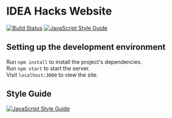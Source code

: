 # IDEA Hacks Website
[![Build Status](https://travis-ci.org/ideahacks/ideahacks.la.svg?branch=master)](https://travis-ci.org/ideahacks/ideahacks.la)
[![JavaScript Style Guide](https://img.shields.io/badge/code_style-standard-brightgreen.svg)](https://standardjs.com)

## Setting up the development environment
Run `npm install` to install the project's dependencies.  
Run `npm start` to start the server.  
Visit `localhost:3000` to view the site.

## Style Guide
[![JavaScript Style Guide](https://cdn.rawgit.com/standard/standard/master/badge.svg)](https://github.com/standard/standard)
